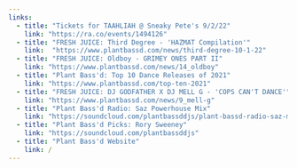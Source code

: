 ```yaml
---
links:
  - title: "Tickets for TAAHLIAH @ Sneaky Pete's 9/2/22"
    link: "https://ra.co/events/1494126"
  - title: "FRESH JUICE: Third Degree - 'HAZMAT Compilation'"
    link:  "https://www.plantbassd.com/news/third-degree-10-1-22"
  - title: "FRESH JUICE: Oldboy - GRIMEY ONES PART II"
    link: "https://www.plantbassd.com/news/14_oldboy"
  - title: "Plant Bass'd: Top 10 Dance Releases of 2021"
    link: "https://www.plantbassd.com/top-ten-2021"
  - title: "FRESH JUICE: DJ GODFATHER X DJ MELL G - 'COPS CAN'T DANCE'"
    link: "https://www.plantbassd.com/news/9_mell-g"
  - title: "Plant Bass'd Radio: Saz Powerhouse Mix"
    link: "https://soundcloud.com/plantbassddjs/plant-bassd-radio-saz-mix"
  - title: "Plant Bass'd Picks: Rory Sweeney"
    link: "https://soundcloud.com/plantbassddjs"
  - title: "Plant Bass'd Website"
    link: /
---
```

